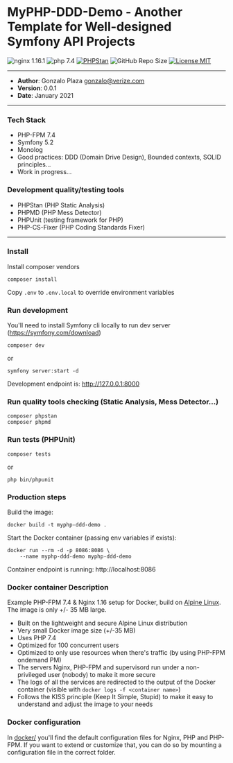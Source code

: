 # MyPHP-DDD-Demo - Another Template for Well-designed Symfony API Projects

![nginx 1.16.1](https://img.shields.io/badge/nginx-1.16-brightgreen.svg)
![php 7.4](https://img.shields.io/badge/php-7.4-brightgreen.svg)
[![PHPStan](https://img.shields.io/badge/PHPStan-enabled-brightgreen.svg?style=flat)](https://phpstan.org/)
![GitHub Repo Size](https://img.shields.io/github/repo-size/gonzaloplaza/myphp-ddd-demo)
[![License MIT](https://img.shields.io/badge/license-MIT-blue.svg)](LICENSE)

------

- **Author**: Gonzalo Plaza <gonzalo@verize.com>
- **Version**: 0.0.1
- **Date**: January 2021

------

### Tech Stack

- PHP-FPM 7.4
- Symfony 5.2
- Monolog  
- Good practices: DDD (Domain Drive Design), Bounded contexts, SOLID principles... 
- Work in progress...

### Development quality/testing tools

- PHPStan (PHP Static Analysis)
- PHPMD (PHP Mess Detector)
- PHPUnit (testing framework for PHP)
- PHP-CS-Fixer (PHP Coding Standards Fixer)

-------

### Install

Install composer vendors

```
composer install
```

Copy ``.env`` to ```.env.local``` to override environment variables

### Run development

You'll need to install Symfony cli locally to run dev server (https://symfony.com/download)

```
composer dev
```
or
```
symfony server:start -d
```

Development endpoint is: http://127.0.0.1:8000

### Run quality tools checking (Static Analysis, Mess Detector...)

```
composer phpstan
composer phpmd
```

### Run tests (PHPUnit)

```
composer tests
```
or

```
php bin/phpunit
```

### Production steps

Build the image:

```
docker build -t myphp-ddd-demo .
```

Start the Docker container (passing env variables if exists):

```
docker run --rm -d -p 8086:8086 \
    --name myphp-ddd-demo myphp-ddd-demo
```

Container endpoint is running: http://localhost:8086

### Docker container Description

Example PHP-FPM 7.4 & Nginx 1.16 setup for Docker, build on [Alpine Linux](http://www.alpinelinux.org/).
The image is only +/- 35 MB large.

- Built on the lightweight and secure Alpine Linux distribution
- Very small Docker image size (+/-35 MB)
- Uses PHP 7.4
- Optimized for 100 concurrent users
- Optimized to only use resources when there's traffic (by using PHP-FPM ondemand PM)
- The servers Nginx, PHP-FPM and supervisord run under a non-privileged user (nobody) to make it more secure
- The logs of all the services are redirected to the output of the Docker container (visible with `docker logs -f <container name>`)
- Follows the KISS principle (Keep It Simple, Stupid) to make it easy to understand and adjust the image to your needs

### Docker configuration

In [docker/](./etc/docker) you'll find the default configuration files for Nginx, PHP and PHP-FPM.
If you want to extend or customize that, you can do so by mounting a configuration file in the correct folder.
